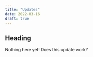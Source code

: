 ```yaml
---
title: "Updates"
date: 2022-03-16
draft: true
---
```

## Heading

Nothing here yet!  Does this update work?
